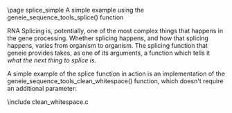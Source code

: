 \page splice_simple A simple example using the geneie_sequence_tools_splice() function

RNA Splicing is, potentially, one of the most complex things that happens in the gene processing. Whether splicing happens, and how that splicing happens, varies from organism to organism. The splicing function that geneie provides takes, as one of its arguments, a function which tells it _what the next thing to splice is_.

A simple example of the splice function in action is an implementation of the geneie_sequence_tools_clean_whitespace() function, which doesn't require an additional parameter:

\include clean_whitespace.c

